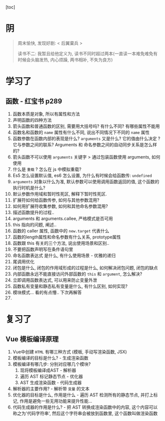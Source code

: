 [toc]

# 阴

> 周末愉快, 发现好剧: < 后翼棄兵 >
>
> 读书不二: 我暂且给他定义为, 读书不同时超过两本(一直读一本难免难免有时候会头脑发热, 内心烦躁, 两书相补, 不失为良方)

# 学习了

## 函数 - 红宝书 p289

1. 函数本质是对象, 所以有属性和方法
2. 声明函数的四种方法
3. 箭头函数和普通函数的区别, 需要用大括号吗? 有什么不同? 有哪些属性不能用
4. 函数名和函数的 `name` 属性有什么不同, 说出不同情况下不同的 `name` 属性
5. 函数参数在函数内部的表现是什么? `arguments` 又是什么? 它的值由什么决定 ? 它与参数之间的联系? Arguments 和 命名参数之间的自动同步关系是怎么样的?
6. 箭头函数不可以使用 `arguments` 关键字 > 通过包装函数使用 arguments, 如何使用
7. 什么是 `重载` ? 怎么在 js 中模拟重载?
8. Es5 怎么设置默认值, es6 怎么设置, 为什么有时候会给函数传: `undefined`
9. `arguments` 对象以什么为准, 默认参数可以使用调用函数返回的值, 这个函数的执行时机是什么? 
10. 默认参数作用域和暂时性死区, 解释下暂时性死区.
11. 扩展符如何给函数传参, 如何与其他参数混用? 
12. 如何用扩展符收集参数, 如何和其他命名参数混用? 
13. 描述函数提升的过程..
14. arguments 和 arguments.callee, 严格模式是否可用
15. this 指向的问题, 阐述..
16. 函数的 caller 属性, 函数中的 `new.target` 代表什么
17. 函数的length属性和命名参数有什么关系, prototype属性
18. 函数跟 this 有关的三个方法, 说出使用场景和区别..
19. 不要把函数声明写在条件语句里
20. 命名函数表达式 是什么, 有什么使用场景 - 优雅的递归
21. 尾调用优化
22. 闭包是什么, 闭包的作用域形成的过程是什么, 如何解决闭包问题, 闭包的缺点
23. 内部函数永远不能直接访问外部函数的 `this` 和 `argument`, 怎么解决? 
24. 立即调用函数表达式, 可以用来防止变量外泄
25. 函数私有变量和静态私有变量是什么, 有什么区别, 如何实现?
26. 模块模式... 看的有点懵.. 下次再解答
27. 

# 复习了

## Vue 模板编译原理

1. Vue中创建 `HTML` 有哪三种方式 (模板, 手动写渲染函数, JSX)
2. 模板编译的目标是什么? - 生成渲染函数
3. 模板编译有哪几步: 分别对应哪几个模块? 
   1. 现将模板编译成AST - 解析器
   2. 遍历 AST 标记静态节点 - 优化器
   3. AST 生成渲染函数 - 代码生成器
4. 解析器的主要作用? - 解析带 `变量` 的文本
5. 优化器的目标是什么, 作用是什么 - 遍历  AST  检测所有的静态节点, 并打上标记, 作用是避免一些无用功能来提升性能...
6. 代码生成器的作用是什么? - 把 AST  转换成渲染函数中的内容, 这个内容可以称之为'代码字符串', 然后这个字符串会被放到函数里, 这个函数叫做渲染函数

